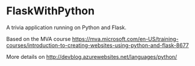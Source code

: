 # FlaskWithPython
A trivia application running on Python and Flask.

Based on the MVA course https://mva.microsoft.com/en-US/training-courses/introduction-to-creating-websites-using-python-and-flask-8677

More details on http://devblog.azurewebsites.net/languages/python/ 
